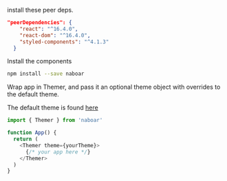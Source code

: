 install these peer deps.

```json
"peerDependencies": {
    "react": "^16.4.0",
    "react-dom": "^16.4.0",
    "styled-components": "^4.1.3"
  }
```

Install the components

```bash
npm install --save naboar
```

Wrap app in Themer, and pass it an optional theme object with overrides to the default theme.

The default theme is found [here](https://github.com/naboar/naboar/blob/master/src/theme/index.tsx)

```ts
import { Themer } from 'naboar'

function App() {
  return (
    <Themer theme={yourTheme}>
      {/* your app here */}
    </Themer>
  )
}
```